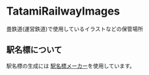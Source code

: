 # TatamiRailwayImages
畳鉄道(運営鉄道)で使用しているイラストなどの保管場所

## 駅名標について
駅名標の生成には [駅名標メーカー](http://aniani.me/station/?kind=jr_higashi2)を使用しています。

##
